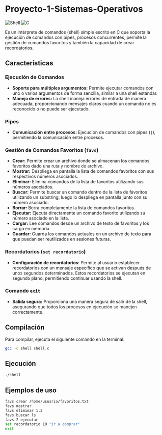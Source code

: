 # Proyecto-1-Sistemas-Operativos
![Shell](https://img.shields.io/badge/shell-linux-blue.svg) ![C](https://img.shields.io/badge/language-C-orange.svg)

Es un intérprete de comandos (shell) simple escrito en C que soporta la ejecución de comandos con pipes, procesos concurrentes, permite la gestión de comandos favoritos y también la capacidad de crear recordatorios.

## Características

### Ejecución de Comandos
- **Soporte para múltiples argumentos:** Permite ejecutar comandos con uno o varios argumentos de forma sencilla, similar a una shell estándar.
- **Manejo de errores:** La shell maneja errores de entrada de manera adecuada, proporcionando mensajes claros cuando un comando no es reconocido o no puede ser ejecutado.

### Pipes
- **Comunicación entre procesos:** Ejecución de comandos con pipes (`|`), permitiendo la comunicación entre procesos.

### Gestión de Comandos Favoritos (`favs`)
- **Crear:** Permite crear un archivo donde se almacenan los comandos favoritos dado una ruta y nombre de archivo.
- **Mostrar:** Despliega en pantalla la lista de comandos favoritos con sus respectivos números asociados.
- **Eliminar:** Elimina comandos de la lista de favoritos utilizando sus números asociados.
- **Buscar:** Permite buscar un comando dentro de la lista de favoritos utilizando un substring, luego lo despliega en pantalla junto con su número asociado.
- **Borrar:** Borra completamente la lista de comandos favoritos.
- **Ejecutar:** Ejecuta directamente un comando favorito utilizando su número asociado en la lista.
- **Cargar:** Lee comandos desde un archivo de texto de favoritos y los carga en memoria.
- **Guardar:** Guarda los comandos actuales en un archivo de texto para que puedan ser reutilizados en sesiones futuras.

### Recordatorios (`set recordatorio`)
- **Configuración de recordatorios:** Permite al usuario establecer recordatorios con un mensaje específico que se activan después de unos segundos determinados. Estos recordatorios se ejecutan en segundo plano, permitiendo continuar usando la shell.

### Comando `exit`
- **Salida segura:** Proporciona una manera segura de salir de la shell, asegurando que todos los procesos en ejecución se manejen correctamente.

## Compilación

Para compilar, ejecuta el siguiente comando en la terminal:

```bash
gcc -o shell shell.c
```

## Ejecución

```bash
./shell
```

## Ejemplos de uso

```bash
favs crear /home/usuario/favoritos.txt
favs mostrar
favs eliminar 1,3
favs buscar ls
favs 2 ejecutar
set recordatorio 10 "ir a comprar"
exit
```
